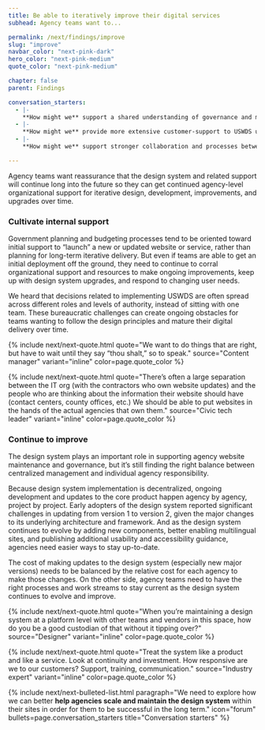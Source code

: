 ```yaml
---
title: Be able to iteratively improve their digital services
subhead: Agency teams want to...

permalink: /next/findings/improve
slug: "improve"
navbar_color: "next-pink-dark"
hero_color: "next-pink-medium"
quote_color: "next-pink-medium"

chapter: false
parent: Findings

conversation_starters: 
  - |-
    **How might we** support a shared understanding of governance and maintenance?
  - |-
    **How might we** provide more extensive customer-support to USWDS users?
  - |-
    **How might we** support stronger collaboration and processes between roles involved in website maintenance?

---
```


<section class="next-section">
  <div class="grid-container">
    <div class="grid-row">
      <div class="grid-col-12 tablet:grid-col-8 tablet:margin-x-auto desktop:margin-x-0 next-section-prose" markdown="1">

Agency teams want reassurance that the design system and related support will continue long into the future so they can get continued agency-level organizational support for iterative design, development, improvements, and upgrades over time.

### Cultivate internal support

Government planning and budgeting processes tend to be oriented toward initial support to “launch” a new or updated website or service, rather than planning for long-term iterative delivery. But even if teams are able to get an initial deployment off the ground, they need to continue to corral organizational support and resources to make ongoing improvements, keep up with design system upgrades, and respond to changing user needs.

We heard that decisions related to implementing USWDS are often spread across different roles and levels of authority, instead of sitting with one team. These bureaucratic challenges can create ongoing obstacles for teams wanting to follow the design principles and mature their digital delivery over time.


{% include next/next-quote.html quote="We want to do things that are right, but have to wait until they say “thou shalt,” so to speak." source="Content manager" variant="inline" color=page.quote_color %}

{% include next/next-quote.html quote="There’s often a large separation between the IT org (with the contractors who own website updates) and the people who
are thinking about the information their website should have (contact centers, county offices, etc.) We should be able to put websites in the hands of the actual agencies that own them." source="Civic tech leader" variant="inline" color=page.quote_color %}


### Continue to improve

The design system plays an important role in supporting agency website maintenance and governance, but it’s still finding the right balance between centralized management and individual agency responsibility.

Because design system implementation is decentralized, ongoing development and updates to the core product happen agency by agency, project by project. Early adopters of the design system reported significant challenges in updating from version 1 to version 2, given the major changes to its underlying architecture and framework. And as the design system continues to evolve by adding new components, better enabling multilingual sites, and publishing additional usability and accessibility guidance, agencies need easier ways to stay up-to-date.

The cost of making updates to the design system (especially new major versions) needs to be balanced by the relative cost for each agency to make those changes. On the other side, agency teams need to have the right processes and work streams to stay current as the design system continues to evolve and improve.

{% include next/next-quote.html quote="When you’re maintaining a design system at a platform level with other teams and vendors in this space, how do you be a good custodian of that without it tipping over?" source="Designer" variant="inline" color=page.quote_color %}

{% include next/next-quote.html quote="Treat the system like a product and like a service. Look at continuity and investment. How responsive are we to our customers? Support, training, communication." source="Industry expert" variant="inline" color=page.quote_color  %}


</div>
    </div>
  </div>
</section>
<div class="bg-{{ page.hero_color}} height-1"></div>
<section class="next-section next-section--shaded">
  <div class="grid-container">
    <div class="grid-row">
      <div class="grid-col-12 tablet:grid-col-8 tablet:margin-x-auto desktop:margin-x-0 margin-top-neg-3 margin-bottom-neg-3 next-section-prose">
        {% include next/next-bulleted-list.html paragraph="We need to explore how we can better <b>help agencies scale and maintain the design system</b> within their sites in order for them to be successful in the long term." icon="forum" bullets=page.conversation_starters title="Conversation starters" %}
      </div>
    </div>
  </div>
</section>